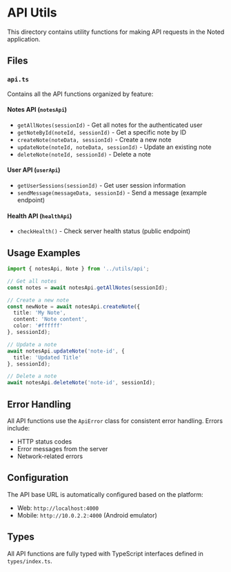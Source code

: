 # API Utils

This directory contains utility functions for making API requests in the Noted application.

## Files

### `api.ts`
Contains all the API functions organized by feature:

#### Notes API (`notesApi`)
- `getAllNotes(sessionId)` - Get all notes for the authenticated user
- `getNoteById(noteId, sessionId)` - Get a specific note by ID
- `createNote(noteData, sessionId)` - Create a new note
- `updateNote(noteId, noteData, sessionId)` - Update an existing note
- `deleteNote(noteId, sessionId)` - Delete a note

#### User API (`userApi`)
- `getUserSessions(sessionId)` - Get user session information
- `sendMessage(messageData, sessionId)` - Send a message (example endpoint)

#### Health API (`healthApi`)
- `checkHealth()` - Check server health status (public endpoint)

## Usage Examples

```typescript
import { notesApi, Note } from '../utils/api';

// Get all notes
const notes = await notesApi.getAllNotes(sessionId);

// Create a new note
const newNote = await notesApi.createNote({
  title: 'My Note',
  content: 'Note content',
  color: '#ffffff'
}, sessionId);

// Update a note
await notesApi.updateNote('note-id', {
  title: 'Updated Title'
}, sessionId);

// Delete a note
await notesApi.deleteNote('note-id', sessionId);
```

## Error Handling

All API functions use the `ApiError` class for consistent error handling. Errors include:
- HTTP status codes
- Error messages from the server
- Network-related errors

## Configuration

The API base URL is automatically configured based on the platform:
- Web: `http://localhost:4000`
- Mobile: `http://10.0.2.2:4000` (Android emulator)

## Types

All API functions are fully typed with TypeScript interfaces defined in `types/index.ts`.
